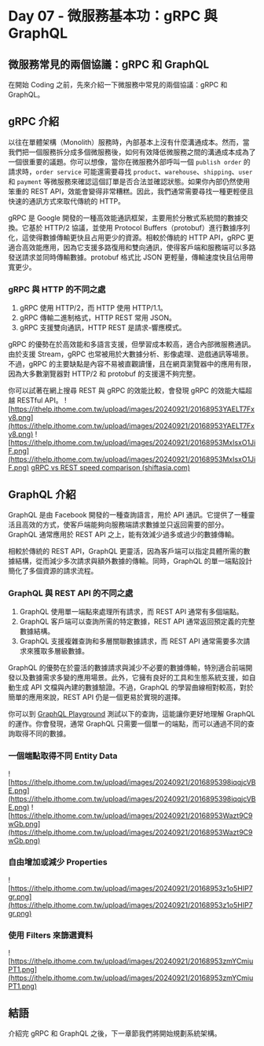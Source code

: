 # Day 07 - 微服務基本功：gRPC 與 GraphQL

## 微服務常見的兩個協議：gRPC 和 GraphQL

在開始 Coding 之前，先來介紹一下微服務中常見的兩個協議：gRPC 和 GraphQL。

## gRPC 介紹

以往在單體架構（Monolith）服務時，內部基本上沒有什麼溝通成本。然而，當我們把一個服務拆分成多個微服務後，如何有效降低微服務之間的溝通成本成為了一個很重要的議題。你可以想像，當你在微服務外部呼叫一個 `publish order` 的請求時，`order service` 可能還需要尋找 `product`、`warehouse`、`shipping`、`user` 和 `payment` 等微服務來確認這個訂單是否合法並確認狀態。如果你內部仍然使用笨重的 REST API，效能會變得非常糟糕。因此，我們通常需要尋找一種更輕便且快速的通訊方式來取代傳統的 HTTP。

gRPC 是 Google 開發的一種高效能通訊框架，主要用於分散式系統間的數據交換。它基於 HTTP/2 協議，並使用 Protocol Buffers（protobuf）進行數據序列化，這使得數據傳輸更快且占用更少的資源。相較於傳統的 HTTP API，gRPC 更適合高效能應用，因為它支援多路復用和雙向通訊，使得客戶端和服務端可以多路發送請求並同時傳輸數據。protobuf 格式比 JSON 更輕量，傳輸速度快且佔用帶寬更少。

### gRPC 與 HTTP 的不同之處

1. gRPC 使用 HTTP/2，而 HTTP 使用 HTTP/1.1。
2. gRPC 傳輸二進制格式，HTTP REST 常用 JSON。
3. gRPC 支援雙向通訊，HTTP REST 是請求-響應模式。

gRPC 的優勢在於高效能和多語言支援，但學習成本較高，適合內部微服務通訊。由於支援 Stream，gRPC 也常被用於大數據分析、影像處理、遊戲通訊等場景。不過，gRPC 的主要缺點是內容不易被直觀讀懂，且在網頁瀏覽器中的應用有限，因為大多數瀏覽器對 HTTP/2 和 protobuf 的支援還不夠完整。

你可以試著在網上搜尋 REST 與 gRPC 的效能比較，會發現 gRPC 的效能大幅超越 RESTful API。
![https://ithelp.ithome.com.tw/upload/images/20240921/20168953YAELT7Fxy8.png](https://ithelp.ithome.com.tw/upload/images/20240921/20168953YAELT7Fxy8.png)
![https://ithelp.ithome.com.tw/upload/images/20240921/20168953MxIsxO1JiF.png](https://ithelp.ithome.com.tw/upload/images/20240921/20168953MxIsxO1JiF.png)
[gRPC vs REST speed comparison (shiftasia.com)](https://blog.shiftasia.com/grpc-vs-rest-speed-comparation/)

## GraphQL 介紹

GraphQL 是由 Facebook 開發的一種查詢語言，用於 API 通訊。它提供了一種靈活且高效的方式，使客戶端能夠向服務端請求數據並只返回需要的部分。GraphQL 通常應用於 REST API 之上，能有效減少過多或過少的數據傳輸。

相較於傳統的 REST API，GraphQL 更靈活，因為客戶端可以指定具體所需的數據結構，從而減少多次請求與額外數據的傳輸。同時，GraphQL 的單一端點設計簡化了多個資源的請求流程。

### GraphQL 與 REST API 的不同之處

1. GraphQL 使用單一端點來處理所有請求，而 REST API 通常有多個端點。
2. GraphQL 客戶端可以查詢所需的特定數據，REST API 通常返回預定義的完整數據結構。
3. GraphQL 支援複雜查詢和多層關聯數據請求，而 REST API 通常需要多次請求來獲取多層級數據。

GraphQL 的優勢在於靈活的數據請求與減少不必要的數據傳輸，特別適合前端開發以及數據需求多變的應用場景。此外，它擁有良好的工具和生態系統支援，如自動生成 API 文檔與內建的數據驗證。不過，GraphQL 的學習曲線相對較高，對於簡單的應用來說，REST API 仍是一個更易於實現的選擇。

你可以到 [GraphQL Playground](https://graphql.github.io/swapi-graphql/) 測試以下的查詢，這能讓你更好地理解 GraphQL 的運作。你會發現，通常 GraphQL 只需要一個單一的端點，而可以通過不同的查詢取得不同的數據。

### 一個端點取得不同 Entity Data

![https://ithelp.ithome.com.tw/upload/images/20240921/2016895398iqqjcVBE.png](https://ithelp.ithome.com.tw/upload/images/20240921/2016895398iqqjcVBE.png)
![https://ithelp.ithome.com.tw/upload/images/20240921/20168953Wazt9C9wGb.png](https://ithelp.ithome.com.tw/upload/images/20240921/20168953Wazt9C9wGb.png)

### 自由增加或減少 Properties

![https://ithelp.ithome.com.tw/upload/images/20240921/20168953z1o5HIP7gr.png](https://ithelp.ithome.com.tw/upload/images/20240921/20168953z1o5HIP7gr.png)

### 使用 Filters 來篩選資料

![https://ithelp.ithome.com.tw/upload/images/20240921/20168953zmYCmiuPT1.png](https://ithelp.ithome.com.tw/upload/images/20240921/20168953zmYCmiuPT1.png)

## 結語

介紹完 gRPC 和 GraphQL 之後，下一章節我們將開始規劃系統架構。
